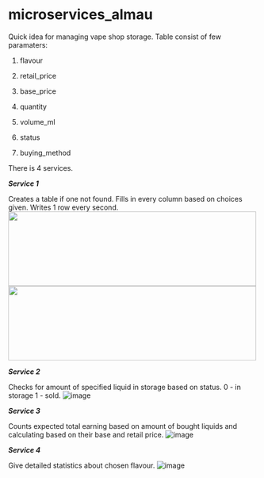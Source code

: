 # microservices_almau

Quick idea for managing vape shop storage. 
Table consist of few paramaters: 

1. flavour 

2. retail_price

3. base_price

4. quantity

5. volume_ml

6. status

7. buying_method


There is 4 services. 

***Service 1***

Creates a table if one not found. 
Fills in every column based on choices given. 
Writes 1 row every second. 
<img src="https://user-images.githubusercontent.com/80852667/220141787-341d7d26-7d96-451c-822b-4afc810674e8.png" width="500" height="150">
<img src="https://user-images.githubusercontent.com/80852667/220142290-e130bd75-27c6-4348-b0a6-45d6bdafb3e6.png" width="500" height="150">


***Service 2***

Checks for amount of specified liquid in storage based on status. 
0 - in storage
1 - sold.
![image](https://user-images.githubusercontent.com/80852667/220142598-6d1e0bdf-f921-44e0-8291-1782a5dd8f69.png)

***Service 3***

Counts expected total earning based on amount of bought liquids and calculating based on their base and retail price.
![image](https://user-images.githubusercontent.com/80852667/220142993-2d012dde-6dec-45fd-aed2-2e32cca981ee.png)

***Service 4***

Give detailed statistics about chosen flavour.
![image](https://user-images.githubusercontent.com/80852667/220143832-62512625-4ea1-408d-be0d-e080fafe89b2.png)
